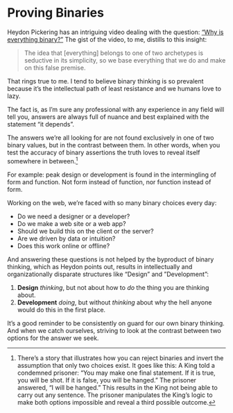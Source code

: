 # Proving Binaries

Heydon Pickering has an intriguing video dealing with the question: [“Why is everything binary?”](https://www.youtube.com/watch?v=LbjxvvKEtyE) The gist of the video, to me, distills to this insight:

> The idea that [everything] belongs to one of two archetypes is seductive in its simplicity, so we base everything that we do and make on this false premise.

That rings true to me. I tend to believe binary thinking is so prevalent because it’s the intellectual path of least resistance and we humans love to lazy. 

The fact is, as I’m sure any professional with any experience in any field will tell you, answers are always full of nuance and best explained with the statement “it depends”.

The answers we’re all looking for are not found exclusively in one of two binary values, but in the contrast between them. In other words, when you test the accuracy of binary assertions the truth loves to reveal itself somewhere in between.[^1]

For example: peak design or development is found in the intermingling of form and function. Not form instead of function, nor function instead of form. 

Working on the web, we’re faced with so many binary choices every day:

- Do we need a designer or a developer?
- Do we make a web site or a web app?
- Should we build this on the client or the server?
- Are we driven by data or intuition?
- Does this work online or offline?

And answering these questions is not helped by the byproduct of binary thinking, which as Heydon points out, results in intellectually and organizationally disparate structures like “Design” and ”Development”:

1. **Design** _thinking_, but not about how to _do_ the thing you are thinking about.
2. **Development** _doing_, but without _thinking_ about why the hell anyone would do this in the first place.

It’s a good reminder to be consistently on guard for our own binary thinking. And when we catch ourselves, striving to look at the contrast between two options for the answer we seek.

[^1]: There’s a story that illustrates how you can reject binaries and invert the assumption that only two choices exist. It goes like this: A King told a condemned prisoner: “You may make one final statement. If it is true, you will be shot. If it is false, you will be hanged.” The prisoner answered, “I will be hanged.” This results in the King not being able to carry out any sentence. The prisoner manipulates the King’s logic to make both options impossible and reveal a third possible outcome.